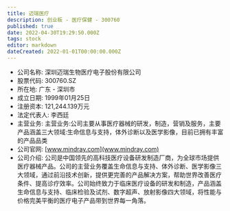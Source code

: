 ```yaml
---
title: 迈瑞医疗
description: 创业板 - 医疗保健 - 300760
published: true
date: 2022-04-30T19:29:50.000Z
tags: stock
editor: markdown
dateCreated: 2022-01-01T00:00:00.000Z
---
```


- 公司名称: 深圳迈瑞生物医疗电子股份有限公司
- 股票代码: 300760.SZ
- 所在地: 广东 - 深圳市
- 成立日期: 1999年01月25日
- 注册资本: 121,244.139万元
- 法定代表人: 李西廷
- 主营业务: 主营业务:公司主要从事医疗器械的研发，制造，营销及服务，主要产品涵盖三大领域:生命信息与支持，体外诊断以及医学影像，目前已拥有丰富的产品品类
- 公司官网: [www.mindray.com](www.mindray.com)
- 公司介绍: 公司是中国领先的高科技医疗设备研发制造厂商，为全球市场提供医疗器械产品。公司的主营业务覆盖生命信息与支持、体外诊断、医学影像三大领域，通过前沿技术创新，提供更完善的产品解决方案，帮助世界改善医疗条件、提高诊疗效率。公司始终致力于临床医疗设备的研发和制造，产品涵盖生命信息与支持、临床检验及试剂、数字超声、放射影像四大领域，将性能与价格完美平衡的医疗电子产品带到世界每一角落。


